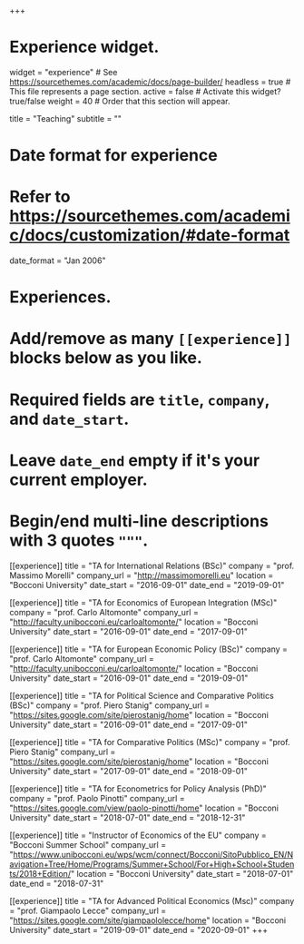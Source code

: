 +++
# Experience widget.
widget = "experience"  # See https://sourcethemes.com/academic/docs/page-builder/
headless = true  # This file represents a page section.
active = false  # Activate this widget? true/false
weight = 40  # Order that this section will appear.

title = "Teaching"
subtitle = ""

# Date format for experience
#   Refer to https://sourcethemes.com/academic/docs/customization/#date-format
date_format = "Jan 2006"

# Experiences.
#   Add/remove as many `[[experience]]` blocks below as you like.
#   Required fields are `title`, `company`, and `date_start`.
#   Leave `date_end` empty if it's your current employer.
#   Begin/end multi-line descriptions with 3 quotes `"""`.
[[experience]]
  title = "TA for International Relations (BSc)"
  company = "prof. Massimo Morelli"
  company_url = "http://massimomorelli.eu"
  location = "Bocconi University"
  date_start = "2016-09-01"
  date_end = "2019-09-01"
  
[[experience]]
  title = "TA for Economics of European Integration (MSc)"
  company = "prof. Carlo Altomonte"
  company_url = "http://faculty.unibocconi.eu/carloaltomonte/"
  location = "Bocconi University"
  date_start = "2016-09-01"
  date_end = "2017-09-01"
  
[[experience]]
  title = "TA for European Economic Policy (BSc)"
  company = "prof. Carlo Altomonte"
  company_url = "http://faculty.unibocconi.eu/carloaltomonte/"
  location = "Bocconi University"
  date_start = "2016-09-01"
  date_end = "2019-09-01"
  
[[experience]]
  title = "TA for Political Science and Comparative Politics (BSc)"
  company = "prof. Piero Stanig"
  company_url = "https://sites.google.com/site/pierostanig/home"
  location = "Bocconi University"
  date_start = "2016-09-01"
  date_end = "2017-09-01"
  
[[experience]]
  title = "TA for Comparative Politics (MSc)"
  company = "prof. Piero Stanig"
  company_url = "https://sites.google.com/site/pierostanig/home"
  location = "Bocconi University"
  date_start = "2017-09-01"
  date_end = "2018-09-01"
  
[[experience]]
  title = "TA for Econometrics for Policy Analysis (PhD)"
  company = "prof. Paolo Pinotti"
  company_url = "https://sites.google.com/view/paolo-pinotti/home"
  location = "Bocconi University"
  date_start = "2018-07-01"
  date_end = "2018-12-31"

[[experience]]
  title = "Instructor of Economics of the EU"
  company = "Bocconi Summer School"
  company_url = "https://www.unibocconi.eu/wps/wcm/connect/Bocconi/SitoPubblico_EN/Navigation+Tree/Home/Programs/Summer+School/For+High+School+Students/2018+Edition/"
  location = "Bocconi University"
  date_start = "2018-07-01"
  date_end = "2018-07-31"
  
[[experience]]
  title = "TA for Advanced Political Economics (Msc)"
  company = "prof. Giampaolo Lecce"
  company_url = "https://sites.google.com/site/giampaololecce/home"
  location = "Bocconi University"
  date_start = "2019-09-01"
  date_end = "2020-09-01"
+++
